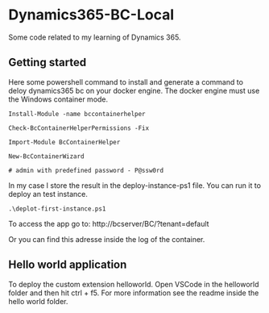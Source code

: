 # Dynamics365-BC-Local

Some code related to my learning of Dynamics 365.

## Getting started

Here some powershell command to install and generate a command to deloy dynamics365 bc on your docker engine. The docker engine must use the Windows container mode.

```
Install-Module -name bccontainerhelper

Check-BcContainerHelperPermissions -Fix

Import-Module BcContainerHelper

New-BcContainerWizard

# admin with predefined password - P@ssw0rd
```

In my case I store the result in the deploy-instance-ps1 file. You can run it to deploy an test instance.

```
.\deplot-first-instance.ps1
```

To access the app go to: http://bcserver/BC/?tenant=default

Or you can find this adresse inside the log of the container.

## Hello world application

To deploy the custom extension helloworld. Open VSCode in the helloworld folder and then hit ctrl + f5. For more information see the readme inside the hello world folder.
